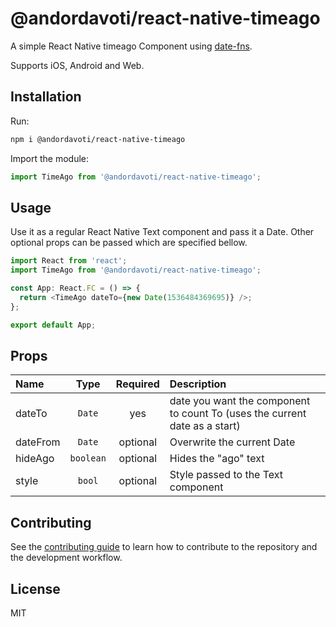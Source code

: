 # @andordavoti/react-native-timeago

A simple React Native timeago Component using [date-fns](https://date-fns.org/).

Supports iOS, Android and Web.

## Installation

Run:

```sh
npm i @andordavoti/react-native-timeago
```

Import the module:

```js
import TimeAgo from '@andordavoti/react-native-timeago';
```

## Usage

Use it as a regular React Native Text component and pass it a Date. Other optional props can be passed which are specified bellow.

```js
import React from 'react';
import TimeAgo from '@andordavoti/react-native-timeago';

const App: React.FC = () => {
  return <TimeAgo dateTo={new Date(1536484369695)} />;
};

export default App;
```

## Props

| Name     |   Type    | Required | Description                                                                |
| :------- | :-------: | :------: | :------------------------------------------------------------------------- |
| dateTo   |  `Date`   |   yes    | date you want the component to count To (uses the current date as a start) |
| dateFrom |  `Date`   | optional | Overwrite the current Date                                                 |
| hideAgo  | `boolean` | optional | Hides the "ago" text                                                       |
| style    |  `bool`   | optional | Style passed to the Text component                                         |

## Contributing

See the [contributing guide](CONTRIBUTING.md) to learn how to contribute to the repository and the development workflow.

## License

MIT
